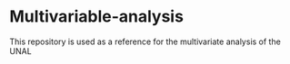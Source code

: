 # Multivariable-analysis
This repository is used as a reference for the multivariate analysis of the UNAL
